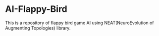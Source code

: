 # AI-Flappy-Bird

This is a repository of flappy bird game AI using NEAT(NeuroEvolution of Augmenting Topologies) library.
